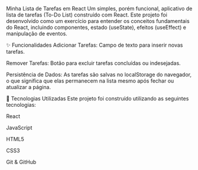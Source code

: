 Minha Lista de Tarefas em React
Um simples, porém funcional, aplicativo de lista de tarefas (To-Do List) construído com React. Este projeto foi desenvolvido como um exercício para entender os conceitos fundamentais do React, incluindo componentes, estado (useState), efeitos (useEffect) e manipulação de eventos.

✨ Funcionalidades
Adicionar Tarefas: Campo de texto para inserir novas tarefas.

Remover Tarefas: Botão para excluir tarefas concluídas ou indesejadas.

Persistência de Dados: As tarefas são salvas no localStorage do navegador, o que significa que elas permanecem na lista mesmo após fechar ou atualizar a página.

🚀 Tecnologias Utilizadas
Este projeto foi construído utilizando as seguintes tecnologias:

React

JavaScript

HTML5

CSS3

Git & GitHub
